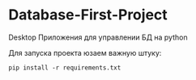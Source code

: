 # Database-First-Project
Desktop Приложения для управлении БД на python

Для запуска проекта юзаем важную штуку:

`pip install -r requirements.txt`
